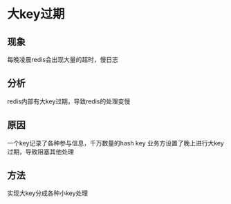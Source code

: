 # 大key过期

## 现象

每晚凌晨redis会出现大量的超时，慢日志

## 分析

redis内部有大key过期，导致redis的处理变慢

## 原因

一个key记录了各种参与信息，千万数量的hash key
业务方设置了晚上进行大key过期，导致阻塞其他处理

## 方法

实现大key分成各种小key处理
